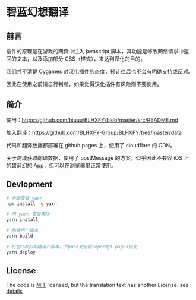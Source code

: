 # 碧蓝幻想翻译
## 前言
插件的原理是在游戏的网页中注入 javascript 脚本，其功能是修改网络请求中返回的文本，以及添加部分 CSS（样式），来达到汉化的目的。

我们并不清楚 Cygames 对汉化插件的态度，预计往后也不会有明确支持或反对。

因此在使用之前请自行判断，如果觉得汉化插件有风险则不要使用。

## 简介
使用：https://github.com/biuuu/BLHXFY/blob/master/src/README.md

加入翻译：https://github.com/BLHXFY-Group/BLHXFY/tree/master/data

代码和翻译数据都部署在 github pages 上，使用了 cloudflare 的 CDN。

关于跨域获取翻译数据，使用了 postMessage 的方案，似乎因此不兼容 iOS 上的碧蓝幻想 App，但可以在浏览器里正常使用。
## Devlopment

```bash
# 全局安装 yarn
npm install -g yarn

# 用 yarn 安装模块
yarn install

# 构建用户脚本
yarn build

# 打包CSV和构建用户脚本，并push到当前repo的gh-pages分支
yarn deploy
```

## License
The code is [MIT](https://github.com/biuuu/BLHXFY/blob/master/LICENSE) licensed,
but the translation text has another License. see [details](https://github.com/biuuu/BLHXFY/tree/master/data)

